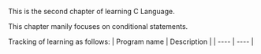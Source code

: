 This is the second chapter of learning C Language.

This chapter manily focuses on conditional statements.

Tracking of learning as follows:
| Program name | Description |
| ---- | ---- |
